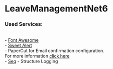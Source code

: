 # LeaveManagementNet6
### Used Services:
<br/>
- <a href="https://fontawesome.com/">Font Awesome</a>
<br/>
- <a href="https://sweetalert2.github.io/">Sweet Alert</a>
<br/>
- PaperCut for Email confirmation configuration.
<br/>
For more information <a href="https://github.com/ChangemakerStudios/Papercut-SMTP">click here</a>
<br/>
- <a href="https://datalust.co/seq">Seq</a> - Structure Logging
